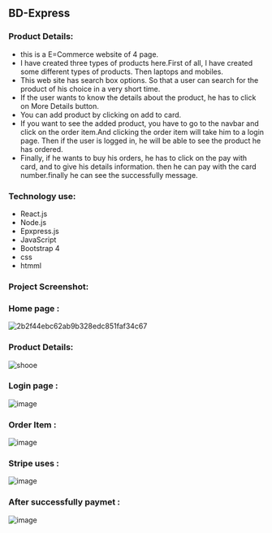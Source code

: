 ## BD-Express

### Product Details:

* this is a E=Commerce website of 4 page.
* I have created three types of products here.First of all, I have created some different types of products.
  Then laptops and mobiles.
* This web site has search box options. So that a user can search for the product of his choice in a very short time.
* If the user wants to know the details about the product, he has to click on More Details button.
* You can add product by clicking on add to card.
* If you want to see the added product, you have to go to the navbar and click on the order item.And clicking the order item will take him to a login page.
Then if the user is logged in, he will be able to see the product he has ordered.
* Finally, if he wants to buy his orders, he has to click on the pay with card, and to give his details information. then he can pay with the card number.finally he can see the successfully message.

### Technology use:

* React.js
* Node.js
* Epxpress.js
* JavaScript
* Bootstrap 4
* css
* htmml

### Project Screenshot:

### Home page :

![2b2f44ebc62ab9b328edc851faf34c67](https://user-images.githubusercontent.com/67516342/122639612-a6ba1800-d0af-11eb-97a7-968be012da2a.jpeg)

### Product Details:
![shooe](https://user-images.githubusercontent.com/67516342/122639660-e97bf000-d0af-11eb-9b61-fb15fe5921a3.png)

### Login page :
![image](https://user-images.githubusercontent.com/67516342/122639737-6d35dc80-d0b0-11eb-8868-69054d069f1b.png)

### Order Item : 
![image](https://user-images.githubusercontent.com/67516342/122639744-7757db00-d0b0-11eb-8bb1-5c7882eaa476.png)

### Stripe uses :
![image](https://user-images.githubusercontent.com/67516342/122639748-7fb01600-d0b0-11eb-96cd-f5fec3bfc26e.png)

### After successfully paymet :
![image](https://user-images.githubusercontent.com/67516342/122640128-95263f80-d0b2-11eb-974f-99d0972770ed.png)



